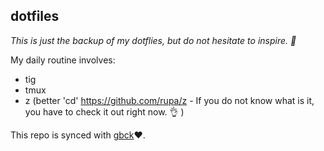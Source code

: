 ## dotfiles	

*This is just the backup of my dotflies, but do not hesitate to inspire. 🦄*

My daily routine involves:
- tig
- tmux
- z (better 'cd' https://github.com/rupa/z - If you do not know what is it, you have to check it out right now. 👌 )

This repo is synced with [gbck](https://github.com/jukben/gbck)❤️.️